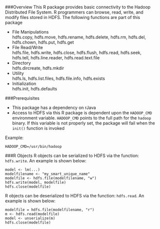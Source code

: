 ###Overview
This R package provides basic connectivity to the Hadoop Distributed File System. R programmers can browse, read, write, and modify files stored in HDFS. The following functions are part of this package

* File Manipulations <br> 
        hdfs.copy, hdfs.move, hdfs.rename, hdfs.delete, hdfs.rm, hdfs.del, hdfs.chown, hdfs.put, hdfs.get
* File Read/Write <br>
        hdfs.file, hdfs.write, hdfs.close, hdfs.flush, hdfs.read, hdfs.seek, hdfs.tell, hdfs.line.reader, hdfs.read.text.file
* Directory <br> 
        hdfs.dircreate, hdfs.mkdir
* Utility <br> 
        hdfs.ls, hdfs.list.files, hdfs.file.info, hdfs.exists
* Initialization <br> 
        hdfs.init, hdfs.defaults

###Prerequisites
* This package has a dependency on rJava
* Access to HDFS via this R package is dependent upon the `HADOOP_CMD` environment variable. `HADOOP_CMD` points to the full path for the `hadoop` binary.  If this variable is not properly set, the package will fail when the `init()` function is invoked

Example:

    HADOOP_CMD=/usr/bin/hadoop  

###R Objects
R objects can be serialized to HDFS via the function: `hdfs.write`.  An example is shown below:

    model <- lm(...)
    modelfilename <- "my_smart_unique_name"
    modelfile <- hdfs.file(modelfilename, "w")
    hdfs.write(model, modelfile)
    hdfs.close(modelfile)

R objects can be deserialized to HDFS via the function: `hdfs.read`.  An example is shown below:

    modelfile = hdfs.file(modelfilename, "r")
    m <- hdfs.read(modelfile)
    model <- unserialize(m)
    hdfs.close(modelfile)